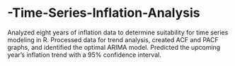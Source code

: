 # -Time-Series-Inflation-Analysis
Analyzed eight years of inflation data to determine suitability for time series modeling in R. Processed data for trend analysis, created ACF and PACF graphs, and identified the optimal ARIMA model. Predicted the upcoming year’s inflation trend with a 95% confidence interval.
